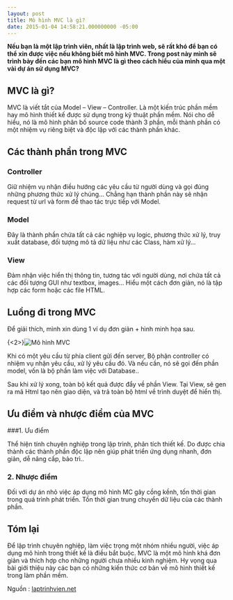 ```yaml
---
layout: post
title: Mô hình MVC là gì?
date: 2015-01-04 14:58:21.000000000 -05:00
---
```

**Nếu bạn là một lập trình viên, nhất là lập trình web, sẽ rất khó để bạn có thể xin được việc nếu không biết mô hình MVC. Trong post này mình sẽ trình bày đến các bạn mô hình MVC là gì theo cách hiểu của mình qua một vài dự án sử dụng MVC?**

## MVC là gì?
MVC là viết tắt của Model – View – Controller. Là một kiến trúc phần mềm hay mô hình thiết kế được sử dụng trong kỹ thuật phần mềm. Nói cho dễ hiểu, nó là mô hình phân bố source code thành 3 phần, mỗi thành phần có một nhiệm vụ riêng biệt và độc lập với các thành phần khác.

## Các thành phần trong MVC

### Controller

Giữ nhiệm vụ nhận điều hướng các yêu cầu từ người dùng và gọi đúng những phương thức xử lý chúng… Chẳng hạn thành phần này sẽ nhận request từ url và form để thao tác trực tiếp với Model.

### Model

Đây là thành phần chứa tất cả các nghiệp vụ logic, phương thức xử lý, truy xuất database, đối tượng mô tả dữ liệu như các Class, hàm xử lý…

### View

Đảm nhận việc hiển thị thông tin, tương tác với người dùng, nơi chứa tất cả các đối tượng GUI như textbox, images… Hiểu một cách đơn giản, nó là tập hợp các form hoặc các file HTML.


## Luồng đi trong MVC

Để giải thích, mình xin dùng 1 ví dụ đơn giản + hình minh họa sau.

{<2>}![Mô hình MVC](http://ghost.khoanguyen.me/content/images/2015/01/mo-hinh-mvc.jpg)

Khi có một yêu cầu từ phía client gửi đến server, Bộ phận controller có nhiệm vụ nhận yêu cầu, xử lý yêu cầu đó. Và nếu cần, nó sẽ gọi đến phần model, vốn là bộ phần làm việc với Database..

Sau khi xử lý xong, toàn bộ kết quả được đẩy về phần View. Tại View, sẽ gen ra mã Html tạo nên giao diện, và trả toàn bộ html về trình duyệt để hiển thị.


## Ưu điểm và nhược điểm của MVC

###1. Ưu điểm

Thể hiện tính chuyên nghiệp trong lập trình, phân tích thiết kế. Do được chia thành các thành phần độc lập nên giúp phát triển ứng dụng nhanh, đơn giản, dễ nâng cấp, bảo trì..

### 2. Nhược điểm

Đối với dự án nhỏ việc áp dụng mô hình MC gây cồng kềnh, tốn thời gian trong quá trình phát triển. Tốn thời gian trung chuyển dữ liệu của các thành phần.


## Tóm lại

Để lập trình chuyên nghiệp, làm việc trọng một nhóm nhiều người, việc áp dụng mô hình trong thiết kế là điều bắt buộc. MVC là một mô hình khá đơn giản và thích hợp cho những người chưa nhiều kinh nghiệm. Hy vọng qua bài giới thiệu này các bạn có những kiến thức cơ bản về mô hình thiết kế trong làm phần mềm.

Nguồn : [laptrinhvien.net](http://laptrinhvien.net/blog/tim-hieu-mo-hinh-mvc-la-gi/)

 

 


